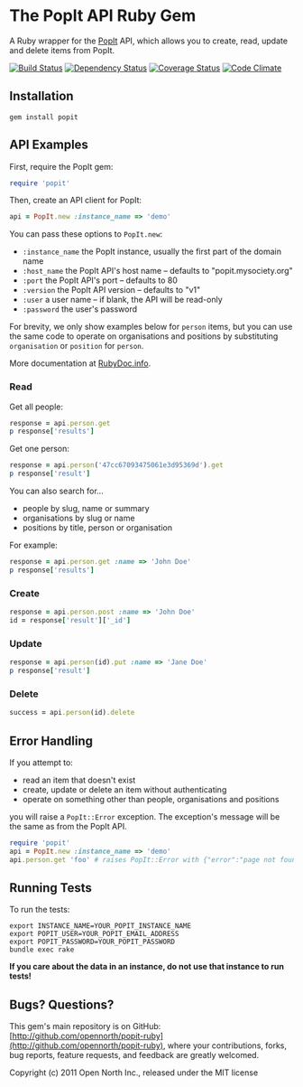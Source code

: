 # The PopIt API Ruby Gem

A Ruby wrapper for the [PopIt](http://popit.mysociety.org/) API, which allows you to create, read, update and delete items from PopIt.

[![Build Status](https://secure.travis-ci.org/opennorth/popit-ruby.png)](http://travis-ci.org/opennorth/popit-ruby)
[![Dependency Status](https://gemnasium.com/opennorth/popit-ruby.png)](https://gemnasium.com/opennorth/popit-ruby)
[![Coverage Status](https://coveralls.io/repos/opennorth/popit-ruby/badge.png?branch=master)](https://coveralls.io/r/opennorth/popit-ruby)
[![Code Climate](https://codeclimate.com/github/opennorth/popit-ruby.png)](https://codeclimate.com/github/opennorth/popit-ruby)

## Installation

    gem install popit

## API Examples

First, require the PopIt gem:

```ruby
require 'popit'
```

Then, create an API client for PopIt:

```ruby
api = PopIt.new :instance_name => 'demo'
```

You can pass these options to `PopIt.new`:

* `:instance_name` the PopIt instance, usually the first part of the domain name
* `:host_name` the PopIt API's host name – defaults to "popit.mysociety.org"
* `:port` the PopIt API's port – defaults to 80
* `:version` the PopIt API version – defaults to "v1"
* `:user` a user name – if blank, the API will be read-only
* `:password` the user's password

For brevity, we only show examples below for `person` items, but you can use the same code to operate on organisations and positions by substituting `organisation` or `position` for `person`.

More documentation at [RubyDoc.info](http://rdoc.info/gems/popit/PopIt).

### Read

Get all people:

```ruby
response = api.person.get
p response['results']
```

Get one person:

```ruby
response = api.person('47cc67093475061e3d95369d').get
p response['result']
```

You can also search for...

* people by slug, name or summary
* organisations by slug or name
* positions by title, person or organisation

For example:

```ruby
response = api.person.get :name => 'John Doe'
p response['results']
```

### Create

```ruby
response = api.person.post :name => 'John Doe'
id = response['result']['_id']
```

### Update

```ruby
response = api.person(id).put :name => 'Jane Doe'
p response['result']
```

### Delete

```ruby
success = api.person(id).delete
```

## Error Handling

If you attempt to:

* read an item that doesn't exist
* create, update or delete an item without authenticating
* operate on something other than people, organisations and positions

you will raise a `PopIt::Error` exception. The exception's message will be the same as from the PopIt API.

```ruby
require 'popit'
api = PopIt.new :instance_name => 'demo'
api.person.get 'foo' # raises PopIt::Error with {"error":"page not found"}
```

## Running Tests

To run the tests:

    export INSTANCE_NAME=YOUR_POPIT_INSTANCE_NAME
    export POPIT_USER=YOUR_POPIT_EMAIL_ADDRESS
    export POPIT_PASSWORD=YOUR_POPIT_PASSWORD
    bundle exec rake

**If you care about the data in an instance, do not use that instance to run tests!**

## Bugs? Questions?

This gem's main repository is on GitHub: [http://github.com/opennorth/popit-ruby](http://github.com/opennorth/popit-ruby), where your contributions, forks, bug reports, feature requests, and feedback are greatly welcomed.

Copyright (c) 2011 Open North Inc., released under the MIT license
